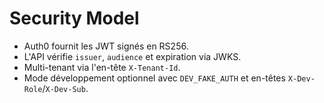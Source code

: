 # Security Model

- Auth0 fournit les JWT signés en RS256.
- L'API vérifie `issuer`, `audience` et expiration via JWKS.
- Multi-tenant via l'en-tête `X-Tenant-Id`.
- Mode développement optionnel avec `DEV_FAKE_AUTH` et en-têtes `X-Dev-Role`/`X-Dev-Sub`.
